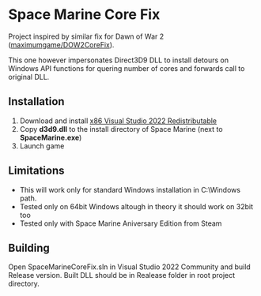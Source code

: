 # Space Marine Core Fix

Project inspired by similar fix for Dawn of War 2 ([maximumgame/DOW2CoreFix](https://github.com/maximumgame/DOW2CoreFix)).

This one however impersonates Direct3D9 DLL to install detours on Windows API functions for quering number of cores and forwards call to original DLL.

## Installation

1. Download and install [x86 Visual Studio 2022 Redistributable](https://aka.ms/vs/17/release/vc_redist.x86.exe)
2. Copy **d3d9.dll** to the install directory of Space Marine (next to **SpaceMarine.exe**)
3. Launch game

## Limitations

- This will work only for standard Windows installation in C:\Windows path.
- Tested only on 64bit Windows altough in theory it should work on 32bit too
- Tested only with Space Marine Aniversary Edition from Steam

## Building

Open SpaceMarineCoreFix.sln in Visual Studio 2022 Community and build Release version. Built DLL should be in Realease folder in root project directory.
